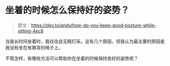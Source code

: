 # 坐着的时候怎么保持好的姿势？

> 原文：<https://dev.to/andy/how-do-you-keep-good-posture-while-sitting-4ec8>

当我长时间坐着时，我往往会无精打采。这有几个原因，但我认为最主要的原因是我没有坐在有靠背的椅子上。

不管怎样，有哪些方法可以帮助你在坐着的时候保持良好的姿势呢？